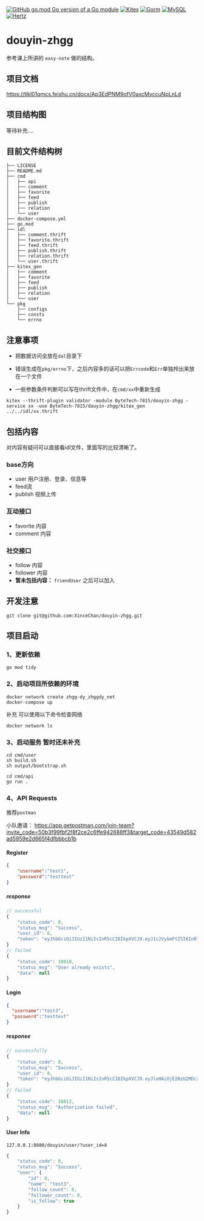 [![GitHub go.mod Go version of a Go module](https://img.shields.io/github/go-mod/go-version/gomods/athens.svg)](https://github.com/gomods/athens)
[![Kitex](https://img.shields.io/badge/Kitex-v0.4.4-green)](https://github.com/cloudwego/kitex)
[![Gorm](https://img.shields.io/badge/Gorm-v1.24.2-blue)](https://gorm.io/)
[![MySQL](https://img.shields.io/badge/MySQL-v8.0.31-red)](https://gorm.io/)
[![Hertz](https://img.shields.io/badge/Hertz-v0.5.2-purple)](https://github.com/cloudwego/hertz)

# douyin-zhgg

参考课上所讲的 `easy-note` 做的结构。

## 项目文档

https://tlkl01qmcs.feishu.cn/docx/Ap3EdPNM9ofV0axcMyccuNpLnLd

## 项目结构图

等待补充....

## 目前文件结构树

```shell
├── LICENSE
├── README.md
├── cmd
│   ├── api
│   ├── comment
│   ├── favorite
│   ├── feed
│   ├── publish
│   ├── relation
│   └── user
├── docker-compose.yml
├── go.mod
├── idl
│   ├── comment.thrift
│   ├── favorite.thrift
│   ├── feed.thrift
│   ├── publish.thrift
│   ├── relation.thrift
│   └── user.thrift
├── kitex_gen
│   ├── comment
│   ├── favorite
│   ├── feed
│   ├── publish
│   ├── relation
│   └── user
└── pkg
    ├── configs
    ├── consts
    └── errno
```

## 注意事项

- 把数据访问全放在`dal`目录下


- 错误生成在`pkg/errno`下，之后内容多的话可以把`Errcode`和`Err`单独拎出来放在一个文件


- 一些参数条件判断可以写在thrift文件中，在`cmd/xx`中重新生成
```shell
kitex --thrift-plugin validator -module ByteTech-7815/douyin-zhgg -service xx -use ByteTech-7815/douyin-zhgg/kitex_gen ../../idl/xx.thrift
```
## 包括内容


对内容有疑问可以直接看idl文件，里面写的比较清晰了。

### base方向

- user 用户注册、登录、信息等
- feed流
- publish 视频上传

### 互动接口

- favorite 内容
- comment 内容

### 社交接口

- follow 内容
- follower 内容
- **暂未包括内容：** `friendUser` 之后可以加入

## 开发注意

```shell
git clone git@github.com:XinceChan/douyin-zhgg.git
```

## 项目启动

### 1、更新依赖

```shell
go mod tidy
```

### 2、启动项目所依赖的环境

```shell
docker network create zhgg-dy_zhggdy_net
docker-compose up
```

补充 可以使用以下命令检查网络
```shell
docker network ls
```

### 3、启动服务 暂时还未补充

```shell
cd cmd/user
sh build.sh
sh output/bootstrap.sh
```

```shell
cd cmd/api
go run .
```


### 4、API Requests

推荐`postman`

小队邀请： https://app.getpostman.com/join-team?invite_code=50b3f99fbf2f8f2ce2c6ffe942688ff3&target_code=43549d582ad5959e2d665f4dfbbbcb1b

#### Register
```json
{
    "username":"test1",
    "password":"testtest"
}
```
##### response
```javascript
// successful
{
    "status_code": 0,
    "status_msg": "Success",
    "user_id": 6,
    "token": "eyJhbGciOiJIUzI1NiIsInR5cCI6IkpXVCJ9.eyJ1c2VybmFtZSI6InRlc3QxIiwidXNlcl9pZCI6NiwiZXhwIjoxNjc1NTkyODg2fQ.yuAu2Ov-Eg0OgR-LTXtu8FAD9ybIRQdQ7EDhTT9Z7x8"
}
// failed
{
    "status_code": 10010,
    "status_msg": "User already exists",
    "data": null
}
```

#### Login
```json
{
  "username":"test3",
  "password":"testtest"
}
```

##### response
```javascript
// successfully
{
    "status_code": 0,
    "status_msg": "Success",
    "user_id": 8,
    "token": "eyJhbGciOiJIUzI1NiIsInR5cCI6IkpXVCJ9.eyJleHAiOjE2NzU2MDcxOTIsImlkIjo4LCJvcmlnX2lhdCI6MTY3NTYwMzU5Mn0.-OnqilfucCUSwoQ-MuYfhesK1BtUzGEhTwhM1EzQagw"
}
// failed
{
    "status_code": 10012,
    "status_msg": "Authorization failed",
    "data": null
}
```

#### User Info
```
127.0.0.1:8080/douyin/user/?user_id=8
```

```javascript
{
    "status_code": 0,
    "status_msg": "Success",
    "user": {
        "id": 8,
        "name": "test3",
        "follow_count": 0,
        "follower_count": 0,
        "is_follow": true
    }
}
```
